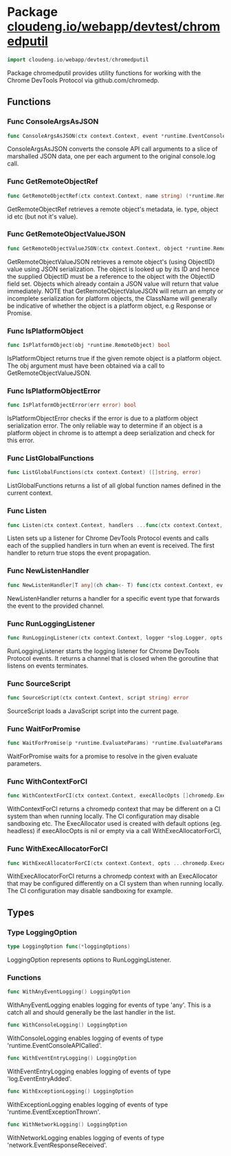 # Package [cloudeng.io/webapp/devtest/chromedputil](https://pkg.go.dev/cloudeng.io/webapp/devtest/chromedputil?tab=doc)

```go
import cloudeng.io/webapp/devtest/chromedputil
```

Package chromedputil provides utility functions for working with the Chrome
DevTools Protocol via github.com/chromedp.

## Functions
### Func ConsoleArgsAsJSON
```go
func ConsoleArgsAsJSON(ctx context.Context, event *runtime.EventConsoleAPICalled) ([][]byte, error)
```
ConsoleArgsAsJSON converts the console API call arguments to a slice of
marshalled JSON data, one per each argument to the original console.log
call.

### Func GetRemoteObjectRef
```go
func GetRemoteObjectRef(ctx context.Context, name string) (*runtime.RemoteObject, error)
```
GetRemoteObjectRef retrieves a remote object's metadata, ie. type, object id
etc (but not it's value).

### Func GetRemoteObjectValueJSON
```go
func GetRemoteObjectValueJSON(ctx context.Context, object *runtime.RemoteObject) (*runtime.RemoteObject, jsontext.Value, error)
```
GetRemoteObjectValueJSON retrieves a remote object's (using ObjectID) value
using JSON serialization. The object is looked up by its ID and hence the
supplied ObjectID must be a reference to the object with the ObjectID field
set. Objects which already contain a JSON value will return that value
immediately. NOTE that GetRemoteObjectValueJSON will return an empty or
incomplete serialization for platform objects, the ClassName will generally
be indicative of whether the object is a platform object, e.g Response or
Promise.

### Func IsPlatformObject
```go
func IsPlatformObject(obj *runtime.RemoteObject) bool
```
IsPlatformObject returns true if the given remote object is a platform
object. The obj argument must have been obtained via a call to
GetRemoteObjectValueJSON.

### Func IsPlatformObjectError
```go
func IsPlatformObjectError(err error) bool
```
IsPlatformObjectError checks if the error is due to a platform object
serialization error. The only reliable way to determine if an object is a
platform object in chrome is to attempt a deep serialization and check for
this error.

### Func ListGlobalFunctions
```go
func ListGlobalFunctions(ctx context.Context) ([]string, error)
```
ListGlobalFunctions returns a list of all global function names defined in
the current context.

### Func Listen
```go
func Listen(ctx context.Context, handlers ...func(ctx context.Context, ev any) bool)
```
Listen sets up a listener for Chrome DevTools Protocol events and calls
each of the supplied handlers in turn when an event is received. The first
handler to return true stops the event propagation.

### Func NewListenHandler
```go
func NewListenHandler[T any](ch chan<- T) func(ctx context.Context, ev any) bool
```
NewListenHandler returns a handler for a specific event type that forwards
the event to the provided channel.

### Func RunLoggingListener
```go
func RunLoggingListener(ctx context.Context, logger *slog.Logger, opts ...LoggingOption) chan struct{}
```
RunLoggingListener starts the logging listener for Chrome DevTools Protocol
events. It returns a channel that is closed when the goroutine that listens
on events terminates.

### Func SourceScript
```go
func SourceScript(ctx context.Context, script string) error
```
SourceScript loads a JavaScript script into the current page.

### Func WaitForPromise
```go
func WaitForPromise(p *runtime.EvaluateParams) *runtime.EvaluateParams
```
WaitForPromise waits for a promise to resolve in the given evaluate
parameters.

### Func WithContextForCI
```go
func WithContextForCI(ctx context.Context, execAllocOpts []chromedp.ExecAllocatorOption, opts ...chromedp.ContextOption) (context.Context, func())
```
WithContextForCI returns a chromedp context that may be different
on a CI system than when running locally. The CI configuration may
disable sandboxing etc. The ExecAllocator used is created with default
options (eg. headless) if execAllocOpts is nil or empty via a call
WithExecAllocatorForCI,

### Func WithExecAllocatorForCI
```go
func WithExecAllocatorForCI(ctx context.Context, opts ...chromedp.ExecAllocatorOption) (context.Context, func())
```
WithExecAllocatorForCI returns a chromedp context with an ExecAllocator that
may be configured differently on a CI system than when running locally.
The CI configuration may disable sandboxing for example.



## Types
### Type LoggingOption
```go
type LoggingOption func(*loggingOptions)
```
LoggingOption represents options to RunLoggingListener.

### Functions

```go
func WithAnyEventLogging() LoggingOption
```
WithAnyEventLogging enables logging for events of type 'any'. This is a
catch all and should generally be the last handler in the list.


```go
func WithConsoleLogging() LoggingOption
```
WithConsoleLogging enables logging of events of type
'runtime.EventConsoleAPICalled'.


```go
func WithEventEntryLogging() LoggingOption
```
WithEventEntryLogging enables logging of events of type
'log.EventEntryAdded'.


```go
func WithExceptionLogging() LoggingOption
```
WithExceptionLogging enables logging of events of type
'runtime.EventExceptionThrown'.


```go
func WithNetworkLogging() LoggingOption
```
WithNetworkLogging enables logging of events of type
'network.EventResponseReceived'.







